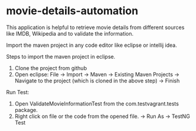 # movie-details-automation

This application is helpful to retrieve movie details from different sources like IMDB, Wikipedia and to validate the information.

Import the maven project in any code editor like eclipse or intellij idea.

Steps to import the maven project in eclipse.

1. Clone the project from github
2. Open eclipse: File -> Import -> Maven -> Existing Maven Projects -> Navigate to the project (which is cloned in the above step) -> Finish

Run Test:
1. Open ValidateMovieInformationTest from the com.testvagrant.tests package.
2. Right click on file or the code from the opened file. -> Run As -> TestNG Test

